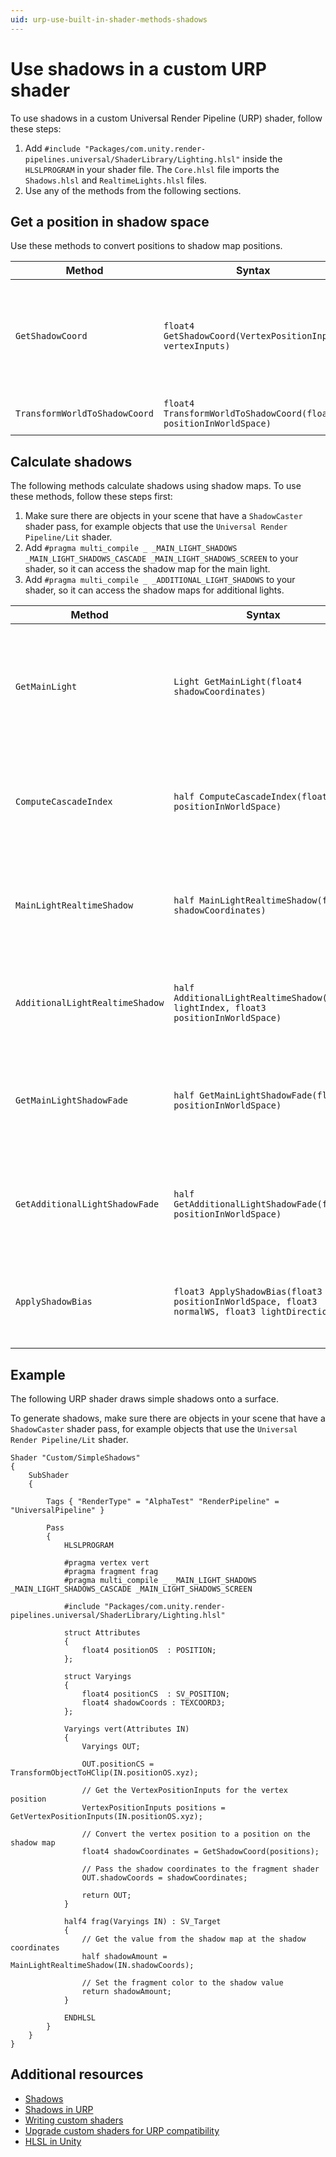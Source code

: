 ```yaml
---
uid: urp-use-built-in-shader-methods-shadows
---
```

# Use shadows in a custom URP shader

To use shadows in a custom Universal Render Pipeline (URP) shader, follow these steps:

1. Add `#include "Packages/com.unity.render-pipelines.universal/ShaderLibrary/Lighting.hlsl"` inside the `HLSLPROGRAM` in your shader file. The `Core.hlsl` file imports the `Shadows.hlsl` and `RealtimeLights.hlsl` files.
2. Use any of the methods from the following sections.

## Get a position in shadow space

Use these methods to convert positions to shadow map positions.

| **Method** | **Syntax** | **Description** |
| --- | --- | --- |
| `GetShadowCoord` | `float4 GetShadowCoord(VertexPositionInputs vertexInputs)` | Converts a vertex position into shadow space. Refer to [Transform positions in a custom URP shader](use-built-in-shader-methods-transformations.md) for information on the `VertexPositionInputs` struct. |
| `TransformWorldToShadowCoord` | `float4 TransformWorldToShadowCoord(float3 positionInWorldSpace)` | Converts a position in world space to shadow space. |

## Calculate shadows

The following methods calculate shadows using shadow maps. To use these methods, follow these steps first:

1. Make sure there are objects in your scene that have a `ShadowCaster` shader pass, for example objects that use the `Universal Render Pipeline/Lit` shader.
2. Add `#pragma multi_compile _ _MAIN_LIGHT_SHADOWS _MAIN_LIGHT_SHADOWS_CASCADE _MAIN_LIGHT_SHADOWS_SCREEN` to your shader, so it can access the shadow map for the main light.
3. Add `#pragma multi_compile _ _ADDITIONAL_LIGHT_SHADOWS` to your shader, so it can access the shadow maps for additional lights.

| **Method** | **Syntax** | **Description** |
| --- | --- | --- |
| `GetMainLight` | `Light GetMainLight(float4 shadowCoordinates)` | Returns the main light in the scene, with a `shadowAttenuation` value based on whether the position at the shadow coordinates is in shadow. |
| `ComputeCascadeIndex` | `half ComputeCascadeIndex(float3 positionInWorldSpace)` | Returns the index of the shadow cascade at the position in world space. Refer to [Shadow cascades](https://docs.unity3d.com/Manual/shadow-cascades.html) for more information. |
| `MainLightRealtimeShadow` | `half MainLightRealtimeShadow(float4 shadowCoordinates)` | Returns the shadow value from the main shadow map at the coordinates. Refer to [Shadow mapping](https://docs.unity3d.com/Manual/shadow-mapping.html) for more information. |
| `AdditionalLightRealtimeShadow` | `half AdditionalLightRealtimeShadow(int lightIndex, float3 positionInWorldSpace)` | Returns the shadow value from the additional light shadow map at the position in world space.  |
| `GetMainLightShadowFade` | `half GetMainLightShadowFade(float3 positionInWorldSpace)` | Returns the amount to fade the shadow from the main light, based on the distance between the position and the camera. |
| `GetAdditionalLightShadowFade` | `half GetAdditionalLightShadowFade(float3 positionInWorldSpace)` | Returns the amount to fade the shadow from additional lights, based on the distance between the position and the camera. |
| `ApplyShadowBias` | `float3 ApplyShadowBias(float3 positionInWorldSpace, float3 normalWS, float3 lightDirection)` | Adds shadow bias to the position in world space. Refer to [Shadow troubleshooting](https://docs.unity3d.com/Manual/ShadowPerformance.html) for more information. |

## Example

The following URP shader draws simple shadows onto a surface.

To generate shadows, make sure there are objects in your scene that have a `ShadowCaster` shader pass, for example objects that use the `Universal Render Pipeline/Lit` shader.  

```hlsl
Shader "Custom/SimpleShadows"
{
    SubShader
    {

        Tags { "RenderType" = "AlphaTest" "RenderPipeline" = "UniversalPipeline" }

        Pass
        {
            HLSLPROGRAM

            #pragma vertex vert
            #pragma fragment frag
            #pragma multi_compile _ _MAIN_LIGHT_SHADOWS _MAIN_LIGHT_SHADOWS_CASCADE _MAIN_LIGHT_SHADOWS_SCREEN

            #include "Packages/com.unity.render-pipelines.universal/ShaderLibrary/Lighting.hlsl"

            struct Attributes
            {
                float4 positionOS  : POSITION;
            };

            struct Varyings
            {
                float4 positionCS  : SV_POSITION;
                float4 shadowCoords : TEXCOORD3;
            };

            Varyings vert(Attributes IN)
            {
                Varyings OUT;

                OUT.positionCS = TransformObjectToHClip(IN.positionOS.xyz);

                // Get the VertexPositionInputs for the vertex position  
                VertexPositionInputs positions = GetVertexPositionInputs(IN.positionOS.xyz);

                // Convert the vertex position to a position on the shadow map
                float4 shadowCoordinates = GetShadowCoord(positions);

                // Pass the shadow coordinates to the fragment shader
                OUT.shadowCoords = shadowCoordinates;

                return OUT;
            }

            half4 frag(Varyings IN) : SV_Target
            {
                // Get the value from the shadow map at the shadow coordinates
                half shadowAmount = MainLightRealtimeShadow(IN.shadowCoords);

                // Set the fragment color to the shadow value
                return shadowAmount;
            }
            
            ENDHLSL
        }
    }
}
```

## Additional resources

- [Shadows](https://docs.unity3d.com/Manual/Shadows.html)
- [Shadows in URP](Shadows-in-URP.md)
- [Writing custom shaders](writing-custom-shaders-urp.md)
- [Upgrade custom shaders for URP compatibility](urp-shaders/birp-urp-custom-shader-upgrade-guide.md)
- [HLSL in Unity](https://docs.unity3d.com/Manual/SL-ShaderPrograms.html)
